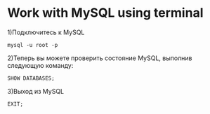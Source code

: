 # Work with MySQL using terminal 

1)Подключитесь к MySQL

```mysql -u root -p```

2)Теперь вы можете проверить состояние MySQL, выполнив следующую команду:

```SHOW DATABASES;``` 

3)Выход из MySQL

```EXIT;```


